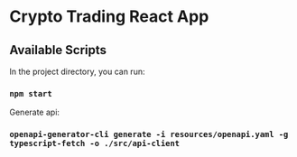 # Crypto Trading React App

## Available Scripts

In the project directory, you can run:

### `npm start`

Generate api:

### `openapi-generator-cli generate -i resources/openapi.yaml -g typescript-fetch -o ./src/api-client`
